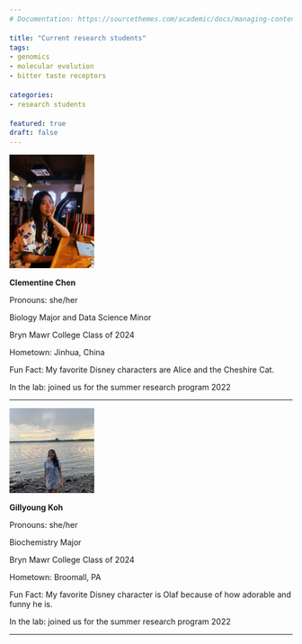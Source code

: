 ```yaml
---
# Documentation: https://sourcethemes.com/academic/docs/managing-content/

title: "Current research students"
tags: 
- genomics
- molecular evolution
- bitter taste receptors

categories: 
- research students

featured: true
draft: false
---
```


<img src="clementine.jpg" alt="Clementine Chen" width="30%" height="20%"/>

__Clementine Chen__

Pronouns: she/her

Biology Major and Data Science Minor

Bryn Mawr College Class of 2024

Hometown: Jinhua, China

Fun Fact: My favorite Disney characters are Alice and the Cheshire Cat.

In the lab: joined us for the summer research program 2022


---------------------------------------------------------------------------------

<img src="gillyoung.jpg" alt="Gillyoung Koh" width="30%" height="20%"/>

__Gillyoung Koh__

Pronouns: she/her
 
Biochemistry Major
 
Bryn Mawr College Class of 2024
 
Hometown: Broomall, PA
 
Fun Fact: My favorite Disney character is Olaf because of how adorable and funny he is.

In the lab: joined us for the summer research program 2022

-----------------------------------------

